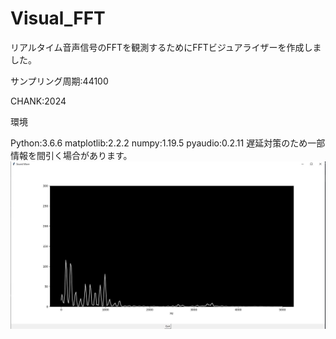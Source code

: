 # Visual_FFT

リアルタイム音声信号のFFTを観測するためにFFTビジュアライザーを作成しました。

サンプリング周期:44100

CHANK:2024

環境

Python:3.6.6
matplotlib:2.2.2
numpy:1.19.5
pyaudio:0.2.11
遅延対策のため一部情報を間引く場合があります。
![sample](./fft.JPG)
